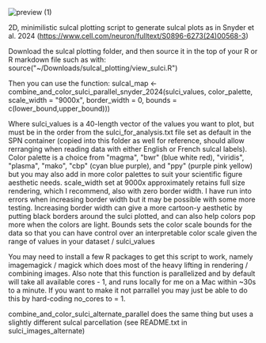
![preview (1)](https://github.com/user-attachments/assets/6b5bcab7-9900-4b89-8697-6282159a8b8f)

2D, minimilistic sulcal plotting script to generate sulcal plots as in Snyder et al. 2024 (https://www.cell.com/neuron/fulltext/S0896-6273(24)00568-3)

Download the sulcal plotting folder, and then source it in the top of your R or R markdown file such as with:
source("~/Downloads/sulcal_plotting/view_sulci.R")

Then you can use the function:
sulcal_map <- combine_and_color_sulci_parallel_snyder_2024(sulci_values, color_palette, scale_width = "9000x", border_width = 0, bounds = c(lower_bound,upper_bound)))

Where sulci_values is a 40-length vector of the values you want to plot, but must be in the order from the sulci_for_analysis.txt file set as default in the SPN container (copied into this folder as well for reference, should allow rerranging when reading data with either English or French sulcal labels).
Color palette is a choice from "magma", "bwr" (blue white red), "viridis", "plasma", "mako", "cbp" (cyan blue purple), and "ppy" (purple pink yellow) but you may also add in more color palettes to suit your scientific figure aesthetic needs.
scale_width set at 9000x approximately retains full size rendering, which I recommend, also with zero border width. I have run into errors when increasing border width but it may be possible with some more testing. Increasing border width can give a more cartoon-y aesthetic by putting black borders around the sulci plotted, and can also help colors pop more when the colors are light.
Bounds sets the color scale bounds for the data so that you can have control over an interpretable color scale given the range of values in your dataset / sulci_values

You may need to install a few R packages to get this script to work, namely imagemagick / magick which does most of the heavy lifting in rendering / combining images.
Also note that this function is parallelized and by default will take all available cores - 1, and runs locally for me on a Mac within ~30s to a minute. If you want to make it not parrallel you may just be able to do this by hard-coding no_cores to = 1.

combine_and_color_sulci_alternate_parallel does the same thing but uses a slightly different sulcal parcellation (see README.txt in sulci_images_alternate)
